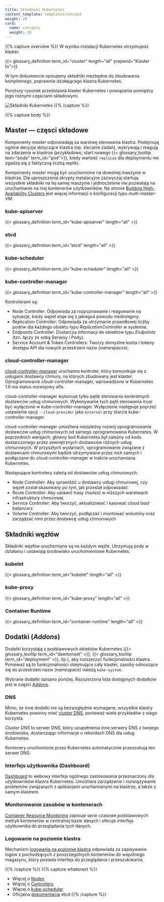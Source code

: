 ```yaml
---
title: Składniki Kubernetes
content_template: templates/concept
weight: 20
card: 
  name: concepts
  weight: 20
---
```


{{% capture overview %}}
W wyniku instalacji Kubernetes otrzymujesz klaster.

{{< glossary_definition term_id="cluster" length="all" prepend="Klaster to">}}

W tym dokumencie opisujemy składniki niezbędne do zbudowania kompletnego, poprawnie działającego klastra Kubernetes.

Poniższy rysunek przedstawia klaster Kubernetes i powiązania pomiędzy jego różnymi częściami składowymi.

![Składniki Kubernetes](/images/docs/components-of-kubernetes.png)
{{% /capture %}}

{{% capture body %}}
## Master — częsci składowe

Komponenty *master* odpowiadają za warstwę sterowania klastra. Podejmują ogólne decyzje dotyczące klastra (np. zlecanie zadań), wykrywają i reagują na zdarzenia w klastrze (przykładowo, start nowego {{< glossary_tooltip text="poda" term_id="pod">}}, kiedy wartość `replicas` dla deploymentu nie zgadza się z faktyczną liczbą replik).

Komponenty *master* mogą być uruchomione na dowolnej maszynie w klastrze. Dla uproszczenia skrypty instalacyjne zazwyczaj startują wszystkie składniki na tej samej maszynie i jednocześnie nie pozwalają na uruchamianie na niej kontenerów użytkowników. Na stronie [Building High-Availability Clusters](/docs/admin/high-availability/) jest więcej informacji o konfiguracji typu *multi-master-VM*.

### kube-apiserver

{{< glossary_definition term_id="kube-apiserver" length="all" >}}

### etcd

{{< glossary_definition term_id="etcd" length="all" >}}

### kube-scheduler

{{< glossary_definition term_id="kube-scheduler" length="all" >}}

### kube-controller-manager

{{< glossary_definition term_id="kube-controller-manager" length="all" >}}

Kontrolerami są:

* Node Controller: Odpowiada za rozpoznawanie i reagowanie na sytuacje, kiedy węzeł staje się z jakiegoś powodu niedostępny.
* Replication Controller: Odpowiada za utrzymanie prawidłowej liczby podów dla każdego obiektu typu *ReplicationController* w systemie.
* Endpoints Controller: Dostarcza informacji do obiektów typu *Endpoints* (tzn. łączy ze sobą Serwisy i Pody).
* Service Account & Token Controllers: Tworzy domyślne konta i tokeny dostępu API dla nowych przestrzeni nazw (*namespaces*).

### cloud-controller-manager

[cloud-controller-manager](/docs/tasks/administer-cluster/running-cloud-controller/) uruchamia kontroler, który komunikuje się z usługami dostawcy chmury, na których zbudowany jest klaster. Oprogramowanie cloud-controller-manager, wprowadzone w Kubernetes 1.6 ma status rozwojowy alfa.

cloud-controller-manager wykonuje tylko pętle sterowania konkretnych dostawców usług chmurowych. Wykonywanie tych pętli sterowania musi być wyłączone w kube-controller-manager. Wyłączenie następuje poprzez ustawienie opcji `--cloud-provider` jako `external` przy starcie kube-controller-manager.

cloud-controller-manager umożliwia niezależny rozwój oprogramowania dostawców usług chmurowych od samego oprogramowania Kubernetes. W poprzednich wersjach, główny kod Kubernetes był zależny od kodu dostarczonego przez zewnętrznych dostawców różnych usług chmurowych. W przyszłych wydaniach, oprogramowanie związane z dostawcami chmurowymi będzie utrzymywane przez nich samych i podłączane do cloud-controller-manager w trakcie uruchamiana Kubernetes.

Następujące kontrolery zależą od dostawców usług chmurowych:

  * Node Controller: Aby sprawdzić u dostawcy usługi chmurowej, czy węzeł został skasowany po tym, jak przestał odpowiadać
  * Route Controller: Aby ustawić trasy *(routes)* w niższych warstwach infrastruktury chmurowej
  * Service Controller: Aby tworzyć, aktualizować i kasować *cloud load balancers*
  * Volume Controller: Aby tworzyć, podłączać i montować woluminy oraz zarządzać nimi przez dostawcę usług chmurowych

## Składniki węzłów

Składniki węzłów uruchomiane są na każdym węźle. Utrzymują pody w działaniu i ustawiają środowisko uruchomieniowe Kubernetes.

### kubelet

{{< glossary_definition term_id="kubelet" length="all" >}}

### kube-proxy

{{< glossary_definition term_id="kube-proxy" length="all" >}}

### Container Runtime

{{< glossary_definition term_id="container-runtime" length="all" >}}

## Dodatki (*Addons*)

Dodatki korzystają z podstawowych obiektów Kubernetes ({{< glossary_tooltip term_id="daemonset" >}}, {{< glossary_tooltip term_id="deployment" >}}, itp.), aby rozszerzyć funkcjonalności klastra. Ponieważ są to funkcjonalności obejmujące cały klaster, zasoby odnoszące się do przestrzeni nazw *(namespace)* należą `kube-system`.

Wybrane dodatki opisano poniżej. Rozszerzona lista dostępnych dodatków jest w części [Addons](/docs/concepts/cluster-administration/addons/).

### DNS

Mimo, że inne dodatki nie są bezwzględnie wymagane, wszystkie klastry Kubernetes powinny mieć [cluster DNS](/docs/concepts/services-networking/dns-pod-service/), ponieważ wiele przykładów z niego korzysta.

*Cluster DNS* to serwer DNS, który uzupełnienia inne serwery DNS z twojego środowiska, dostarczając informacje o rekordach DNS dla usług Kubernetes.

Kontenery uruchomione przez Kubernetes automatycznie przeszukują ten serwer DNS.

### Interfejs użytkownika (Dashboard)

[Dashboard](/docs/tasks/access-application-cluster/web-ui-dashboard/) to webowy interfejs ogólnego zastosowania przeznaczony dla użytkowników klastra Kubernetes. Umożliwia zarządzanie i rozwiązywanie problemów związanych z aplikacjami uruchamianymi na klastrze, a także z samym klastrem.

### Monitorowanie zasobów w kontenerach

[Container Resource Monitoring](/docs/tasks/debug-application-cluster/resource-usage-monitoring/) zapisuje serie czasowe podstawowych metryk kontenerów w centralnej bazie danych i oferuje interfejs użytkownika do przeglądania tych danych.

### Logowanie na poziomie klastra

Mechanizm [logowania na poziomie klastra](/docs/concepts/cluster-administration/logging/) odpowiada za zapisywanie logów z pochodzących z poszczególnych kontenerów do wspólnego magazynu, który posiada interfejs do przeglądania i przeszukiwania.

{{% /capture %}}
{{% capture whatsnext %}}
* Więcej o [Nodes](/docs/concepts/architecture/nodes/)
* Więcej o [Controllers](/docs/concepts/architecture/controller/)
* Więcej o [kube-scheduler](/docs/concepts/scheduling/kube-scheduler/)
* Oficjalna [dokumentacja](https://etcd.io/docs/) etcd
{{% /capture %}}

